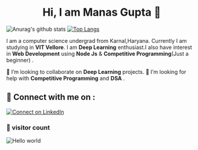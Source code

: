 <h1 align="center" > Hi, I am Manas Gupta 👋</h1>

![Anurag's github stats](https://github-readme-stats.vercel.app/api?username=Manas1820&show_icons=true&count_private=true&theme=radical)
[![Top Langs](https://github-readme-stats.vercel.app/api/top-langs/?username=Manas1820&theme=radical)](https://github.com/anuraghazra/github-readme-stats)


I am a computer science undergrad from Karnal,Haryana. Currently I am studying in __VIT Vellore__. I am __Deep Learning__ enthusiast.I also have interest in __Web Development__ using __Node Js__ & __Competitive Programming__(Just a beginner) .

👯 I’m looking to collaborate on __Deep Learning__ projects.
🤔 I’m looking for help with __Competitive Programming__ and __DSA__ .

## 🔗 Connect with me on :
[![Connect on LinkedIn](https://img.shields.io/badge/--linkedin?label=LinkedIn&logo=LinkedIn&style=social)](https://www.linkedin.com/in/manas-gupta-253760192/)


### 👀 visitor count

<img src="https://profile-counter.glitch.me/Manas1820/count.svg" alt="Hello world" />

